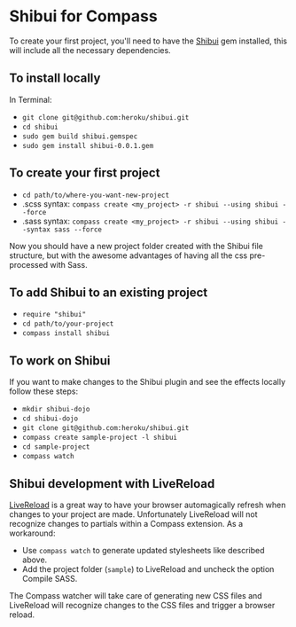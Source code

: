 Shibui for Compass
==================

To create your first project, you'll need to have the [Shibui](http://en.wikipedia.org/wiki/Shibui) gem installed, this will include all the necessary dependencies.

To install locally
------------------

In Terminal:

* `git clone git@github.com:heroku/shibui.git`
* `cd shibui`
* `sudo gem build shibui.gemspec`
* `sudo gem install shibui-0.0.1.gem`

To create your first project
----------------------------

* `cd path/to/where-you-want-new-project`
* .scss syntax: `compass create <my_project> -r shibui --using shibui --force`
* .sass syntax: `compass create <my_project> -r shibui --using shibui --syntax sass --force`

Now you should have a new project folder created with the Shibui file structure, but with the awesome advantages of having all the css pre-processed with Sass.

To add Shibui to an existing project
------------------------------------

* `require "shibui"`
* `cd path/to/your-project`
* `compass install shibui`

To work on Shibui
-----------------

If you want to make changes to the Shibui plugin and see the effects locally follow these steps:

* `mkdir shibui-dojo`
* `cd shibui-dojo`
* `git clone git@github.com:heroku/shibui.git`
* `compass create sample-project -l shibui`
* `cd sample-project`
* `compass watch`

Shibui development with LiveReload
----------------------------------

[LiveReload](http://livereload.com/) is a great way to have your browser automagically refresh when changes to your project are made. Unfortunately LiveReload will not recognize changes to partials within a Compass extension. As a workaround:

- Use `compass watch` to generate updated stylesheets like described above.
- Add the project folder (`sample`) to LiveReload and uncheck the option Compile SASS.

The Compass watcher will take care of generating new CSS files and LiveReload will recognize changes to the CSS files and trigger a browser reload.